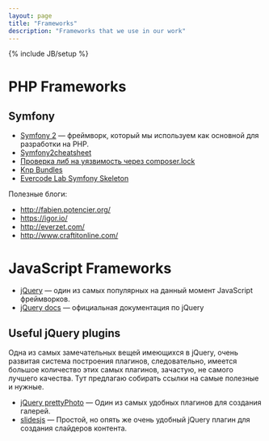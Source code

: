 ```yaml
---
layout: page
title: "Frameworks"
description: "Frameworks that we use in our work"
---
```

{% include JB/setup %}

# PHP Frameworks

## Symfony

* [Symfony 2][symfony] — фреймворк, который мы используем как основной для разработки
на PHP.
* [Symfony2cheatsheet](http://www.symfony2cheatsheet.com/)
* [Проверка либ на уязвимость через composer.lock](https://security.sensiolabs.org/check)
* [Knp Bundles](http://knpbundles.com/)
* [Evercode Lab Symfony Skeleton](https://github.com/EvercodeLab/symfony-skeleton)

Полезные блоги:

* <http://fabien.potencier.org/>
* <https://igor.io/>
* <http://everzet.com/>
* <http://www.craftitonline.com/>

# JavaScript Frameworks

* [jQuery][jQuery] — один из самых популярных на данный момент
  JavaScript фреймворков.
* [jQuery docs][jQuery-docs] — официальная документация по jQuery

## Useful jQuery plugins

Одна из самых замечательных вещей имеющихся в jQuery, очень развитая система
построения плагинов, следовательно, имеется большое количество этих самых
плагинов, зачастую, не самого лучшего качества. Тут предлагаю собирать ссылки
на самые полезные и нужные.

* [jQuery prettyPhoto][prettyPhoto] — Один из самых удобных плагинов для 
создания галерей.
* [slidesjs][slidesjs] — Простой, но опять же очень удобный jQuery плагин для 
создания слайдеров контента.

<!-- Links -->
[symfony]: http://symfony.com/
[jQuery-docs]: http://docs.jquery.com/
[jQuery]: http://jquery.com/
[prettyPhoto]: http://www.no-margin-for-errors.com/projects/prettyphoto-jquery-lightbox-clone/
[slidesjs]: http://slidesjs.com/